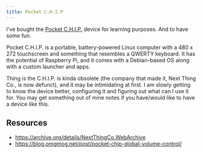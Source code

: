 ```yaml
---
title: Pocket C.H.I.P
---
```


I've bought the [Pocket C.H.I.P.](https://shop.pocketchip.co/collections/frontpage/products/pocket-c-h-i-p-new) device for learning purposes. And to have some fun.

Pocket C.H.I.P. is a portable, battery-powered Linux computer with a 480 x 272 touchscreen and something that resembles a QWERTY keyboard. It has the potential of Raspberry Pi, and it comes with a Debian-based OS along with a custom launcher and apps.

Thing is the C.H.I.P. is kinda obsolete (the company that made it, Next Thing Co., is now defunct), and it may be intimidating at first. I am slowly getting to know the device better, configuring it and figuring out what can I use it for. You may get something out of mine notes if you have/would like to have a device like this.

## Resources

- https://archive.org/details/NextThingCo.WebArchive
- https://blog.omgmog.net/post/pocket-chip-global-volume-control/
